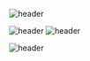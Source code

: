 ![header](https://capsule-render.vercel.app/api?type=waving&color=7C68C2&height=200&section=header&&fontSize=90)

![header](https://capsule-render.vercel.app/api?type=waving&color=7C68C2&height=200&section=header&&fontSize=90)
![header](https://capsule-render.vercel.app/api?type=waving&color=7C68C2&height=200&section=footer&&fontSize=90)

![header](https://capsule-render.vercel.app/api?type=waving&color=7C68C2&height=200&section=footer&&fontSize=90)
